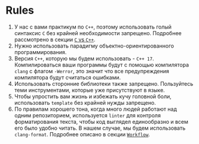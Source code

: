 # Rules

1. У нас с вами практикум по `C++`, поэтому использовать голый синтаксис `C` без крайней необходимости запрещено. Подробнее рассмотрено в секции [`C` vs `C++`](c_vs_cpp.md).
1. Нужно использовать парадигму объектно-ориентированного программирования.
1. Версия `C++`, которую мы будем использовать - `C++ 17`. Компилироваться ваши программы будут с помощью компилятора `clang` с флагом `-Werror`, это значит что все предупреждения компилятора будут считаться ошибками.
1. Использовать сторонние библиотеки также запрещено. Пользуйтесь теми инструментами, которые уже присутствуют в языке.
1. Чтобы упростить вам жизнь и избежать кучу головной боли, использовать `template` без крайней нужды запрещено.
1. По правилам хорошего тона, когда много людей работают над одним репозиторием, используется `linter` для контроля форматирования текста, чтобы код выглядел единообразно и всем его было удобно читать. В нашем случае, мы будем использовать `clang-format`. Подробнее описано в секции [`Workflow`](workflow.md).
